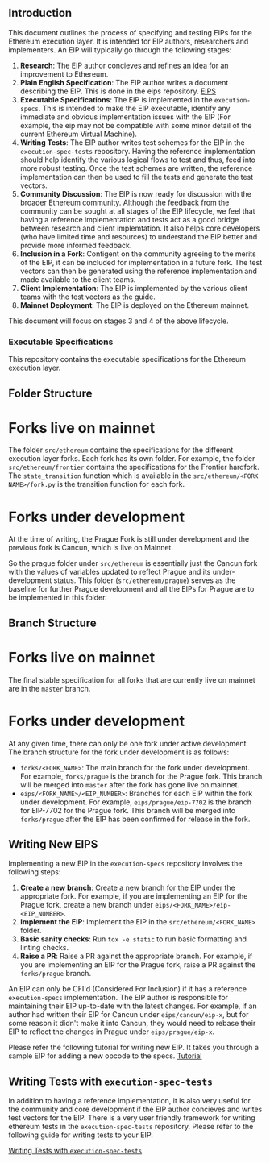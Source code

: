 ## Introduction

This document outlines the process of specifying and testing EIPs for the Ethereum execution layer. It is intended for EIP authors, researchers and implementers. An EIP will typically go through the following stages:

1. **Research**: The EIP author concieves and refines an idea for an improvement to Ethereum.
2. **Plain English Specification**: The EIP author writes a document describing the EIP. This is done in the eips repository. [EIPS](https://github.com/ethereum/EIPs/tree/master/EIPS)
3. **Executable Specifications**: The EIP is implemented in the `execution-specs`. This is intended to make the EIP executable, identify any immediate and obvious implementation issues with the EIP (For example, the eip may not be compatible with some minor detail of the current Ethereum Virtual Machine).
4. **Writing Tests**: The EIP author writes test schemes for the EIP in the `execution-spec-tests` repository. Having the reference implementation should help identify the various logical flows to test and thus, feed into more robust testing. Once the test schemes are written, the reference implementation can then be used to fill the tests and generate the test vectors.
5. **Community Discussion**: The EIP is now ready for discussion with the broader Ethereum community. Although the feedback from the community can be sought at all stages of the EIP lifecycle, we feel that having a reference implementation and tests act as a good bridge between research and client implemtation. It also helps core developers (who have limited time and resources) to understand the EIP better and provide more informed feedback.
6. **Inclusion in a Fork**: Contigent on the community agreeing to the merits of the EIP, it can be included for implementation in a future fork. The test vectors can then be generated using the reference implementation and made available to the client teams.
7. **Client Implementation**: The EIP is implemented by the various client teams with the test vectors as the guide.
8. **Mainnet Deployment**: The EIP is deployed on the Ethereum mainnet.

This document will focus on stages 3 and 4 of the above lifecycle.


### Executable Specifications

This repository contains the executable specifications for the Ethereum execution layer.

## Folder Structure

# Forks live on mainnet

The folder `src/ethereum` contains the specifications for the different execution layer forks. Each fork has its own folder. For example, the folder `src/ethereum/frontier` contains the specifications for the Frontier hardfork. The `state_transition` function which is available in the `src/ethereum/<FORK NAME>/fork.py` is the transition function for each fork.

# Forks under development

At the time of writing, the Prague Fork is still under development and the previous fork is Cancun, which is live on Mainnet.

So the prague folder under `src/ethereum` is essentially just the Cancun fork with the values of variables updated to reflect Prague and its under-development status. This folder (`src/ethereum/prague`) serves as the baseline for further Prague development and all the EIPs for Prague are to be implemented in this folder.

## Branch Structure

# Forks live on mainnet

The final stable specification for all forks that are currently live on mainnet are in the `master` branch.

# Forks under development

At any given time, there can only be one fork under active development. The branch structure for the fork under development is as follows:

- `forks/<FORK_NAME>`: The main branch for the fork under development. For example, `forks/prague` is the branch for the Prague fork. This branch will  be merged into `master` after the fork has gone live on mainnet. 
- `eips/<FORK_NAME>/<EIP_NUMBER>`: Branches for each EIP within the fork under development. For example, `eips/prague/eip-7702` is the branch for EIP-7702 for the Prague fork. This branch will be merged into `forks/prague` after the EIP has been confirmed for release in the fork.

## Writing New EIPS

Implementing a new EIP in the `execution-specs` repository involves the following steps:

1. **Create a new branch**: Create a new branch for the EIP under the appropriate fork. For example, if you are implementing an EIP for the Prague fork, create a new branch under `eips/<FORK_NAME>/eip-<EIP_NUMBER>`.
2. **Implement the EIP**: Implement the EIP in the `src/ethereum/<FORK_NAME>` folder.
3. **Basic sanity checks**: Run `tox -e static` to run basic formatting and linting checks.
4. **Raise a PR**: Raise a PR against the appropriate branch. For example, if you are implementing an EIP for the Prague fork, raise a PR against the `forks/prague` branch.

An EIP can only be CFI'd (Considered For Inclusion) if it has a reference `execution-specs` implementation. The EIP author is responsible for maintaining their EIP up-to-date with the latest changes. For example, if an author had written their EIP for Cancun under `eips/cancun/eip-x`, but for some reason it didn't make it into Cancun, they would need to rebase their EIP to reflect the changes in Prague under `eips/prague/eip-x`.

Please refer the following tutorial for writing new EIP. It takes you through a sample EIP for adding a new opcode to the specs.
[Tutorial](https://www.youtube.com/watch?v=QIcw_DGSy3s&t)

## Writing Tests with `execution-spec-tests`

In addition to having a reference implementation, it is also very useful for the community and core development if the EIP author concieves and writes test vectors for the EIP. There is a very user friendly framework for writing ethereum tests in the `execution-spec-tests` repository. Please refer to the following guide for writing tests to your EIP.

[Writing Tests with `execution-spec-tests`](https://ethereum.github.io/execution-spec-tests/main/getting_started/quick_start/)